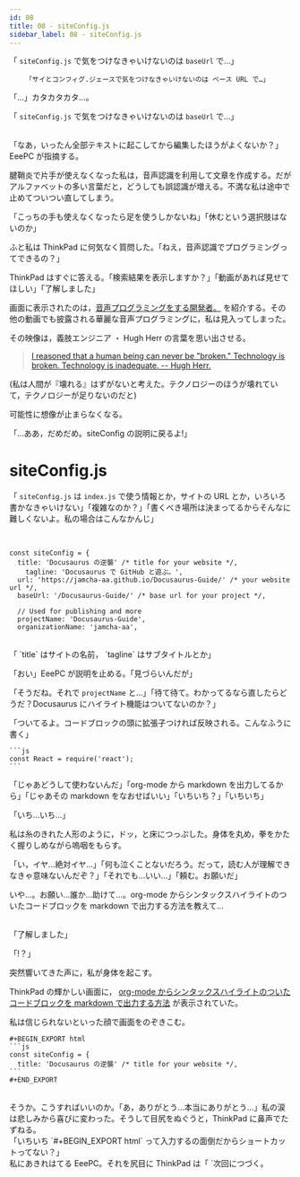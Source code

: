 ```yaml
---
id: 08
title: 08 - siteConfig.js
sidebar_label: 08 - siteConfig.js
---
```


<style>
@import url('https://fonts.googleapis.com/css?family=Sawarabi+Mincho');
</style>

「 `siteConfig.js` で気をつけなきゃいけないのは `baseUrl` で…」

        「サイとコンフィグ.ジェースで気をつけなきゃいけないのは ベース URL で…」

「…」カタカタカタ…。

「 `siteConfig.js` で気をつけなきゃいけないのは `baseUrl` で…」

<br>
「なあ，いったん全部テキストに起こしてから編集したほうがよくないか？」EeePC が指摘する。

腱鞘炎で片手が使えなくなった私は，音声認識を利用して文章を作成する。だがアルファベットの多い言葉だと，どうしても誤認識が増える。不満な私は途中で止めてついつい直してしまう。

「こっちの手も使えなくなったら足を使うしかないね」「休むという選択肢はないのか」

ふと私は ThinkPad に何気なく質問した。「ねえ，音声認識でプログラミングってできるの？」

ThinkPad はすぐに答える。「検索結果を表示しますか？」「動画があれば見せてほしい」「了解しました」

画面に表示されたのは，[音声プログラミングをする開発者。](https://www.youtube.com/watch?v=8SkdfdXWYaI) を紹介する。その他の動画でも披露される華麗な音声プログラミングに，私は見入ってしまった。

その映像は，義肢エンジニア ・ Hugh Herr の言葉を思い出させる。

> [I reasoned that a human being can never be "broken." Technology is broken. Technology is inadequate. -- Hugh Herr.](https://www.ted.com/talks/hugh_herr_the_new_bionics_that_let_us_run_climb_and_dance)

(私は人間が『壊れる』はずがないと考えた。テクノロジーのほうが壊れていて，テクノロジーが足りないのだと)

可能性に想像が止まらなくなる。

「…ああ，だめだめ。siteConfig の説明に戻るよ!」


# siteConfig.js

「 `siteConfig.js` は `index.js` で使う情報とか，サイトの URL とか，いろいろ書かなきゃいけない」「複雑なのか？」「書くべき場所は決まってるからそんなに難しくないよ。私の場合はこんなかんじ」

<br>

    const siteConfig = {
      title: 'Docusaurus の逆襲' /* title for your website */,
        tagline: 'Docusaurus で GitHub と遊ぶ。',
      url: 'https://jamcha-aa.github.io/Docusaurus-Guide/' /* your website url */,
      baseUrl: '/Docusaurus-Guide/' /* base url for your project */,
    
      // Used for publishing and more
      projectName: 'Docusaurus-Guide',
      organizationName: 'jamcha-aa',

<br>
「 `title` はサイトの名前， `tagline` はサブタイトルとか」

「おい」EeePC が説明を止める。「見づらいんだが」

「そうだね。それで `projectName` と…」「待て待て。わかってるなら直したらどうだ？Docusaurus にハイライト機能はついてないのか？」

「ついてるよ。コードブロックの頭に拡張子つければ反映される。こんなふうに書く」

    ```js
    const React = require('react');
    ```

「じゃあどうして使わないんだ」「org-mode から markdown を出力してるから」「じゃあその markdown をなおせばいい」「いちいち？」「いちいち」

「いち…いち…」

私は糸のきれた人形のように，ドッ，と床につっぷした。身体を丸め，拳をかたく握りしめながら嗚咽をもらす。

「い，イヤ…絶対イヤ…」「何も泣くことないだろう。だって，読む人が理解できなきゃ意味ないんだぞ？」「それでも…いい…」「頼む。お願いだ」

いや…。お願い…誰か…助けて…。org-mode からシンタックスハイライトのついたコードブロックを markdown で出力する方法を教えて…

<br>
「了解しました」

「!？」

突然響いてきた声に，私が身体を起こす。

ThinkPad の輝かしい画面に， [org-mode からシンタックスハイライトのついたコードブロックを markdown で出力する方法](http://maskaw.hatenablog.com/entry/2018/02/13/084907) が表示されていた。

私は信じられないといった顔で画面をのぞきこむ。

    #+BEGIN_EXPORT html   
    ```js
    const siteConfig = {
      title: 'Docusaurus の逆襲' /* title for your website */,
    ```
    #+END_EXPORT

<br>
そうか。こうすればいいのか。「あ，ありがとう…本当にありがとう…」私の涙は悲しみから喜びに変わった。そうして目尻をぬぐうと，ThinkPad に鼻声でたずねる。

<br>
「いちいち `#+BEGIN_EXPORT html` って入力するの面倒だからショートカットってない？」

<br>
私にあきれはてる EeePC。それを尻目に ThinkPad は「 `<h TAB` でブロックが作成されます」と答えた。

次回につづく。

